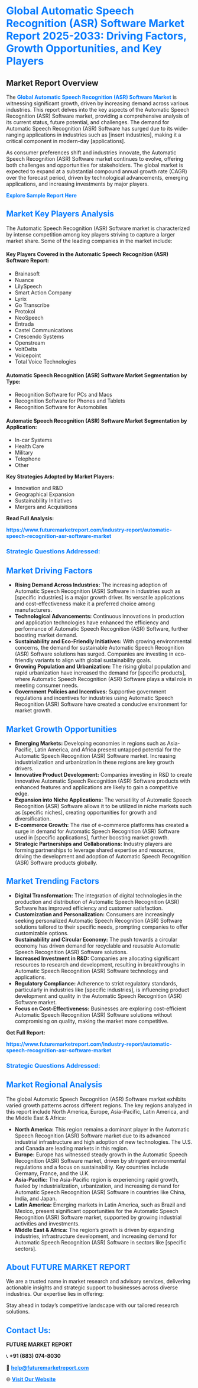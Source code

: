 <h1 style="color: #007BFF;">Global Automatic Speech Recognition (ASR) Software Market Report 2025-2033: Driving Factors, Growth Opportunities, and Key Players</h1>

<section id="overview">
<h2>Market Report Overview</h2>
<p>The <a href="https://www.futuremarketreport.com/industry-report/automatic-speech-recognition-asr-software-market" style="color: #007BFF; text-decoration: none;"><strong>Global Automatic Speech Recognition (ASR) Software Market</strong></a> is witnessing significant growth, driven by increasing demand across various industries. This report delves into the key aspects of the Automatic Speech Recognition (ASR) Software market, providing a comprehensive analysis of its current status, future potential, and challenges. The demand for Automatic Speech Recognition (ASR) Software has surged due to its wide-ranging applications in industries such as [insert industries], making it a critical component in modern-day [applications].</p>
<p>As consumer preferences shift and industries innovate, the Automatic Speech Recognition (ASR) Software market continues to evolve, offering both challenges and opportunities for stakeholders. The global market is expected to expand at a substantial compound annual growth rate (CAGR) over the forecast period, driven by technological advancements, emerging applications, and increasing investments by major players.</p>
</section>

<section id="overview">
<p><a href="https://www.futuremarketreport.com/request-sample/reportId=58786" style="color: #007BFF; text-decoration: none;"><strong>Explore Sample Report Here</strong></a></p>
</section>

<section id="key-players">
<h2 style="color: #007BFF;">Market Key Players Analysis</h2>
<p>The Automatic Speech Recognition (ASR) Software market is characterized by intense competition among key players striving to capture a larger market share. Some of the leading companies in the market include:</p>
<h4>Key Players Covered in the Automatic Speech Recognition (ASR) Software Report:</h4>
<ul><li>Brainasoft</li><li>Nuance</li><li>LilySpeech</li><li>Smart Action Company</li><li>Lyrix</li><li>Go Transcribe</li><li>Protokol</li><li>NeoSpeech</li><li>Entrada</li><li>Castel Communications</li><li>Crescendo Systems</li><li>Openstream</li><li>VoltDelta</li><li>Voicepoint</li><li>Total Voice Technologies</li></ul>
<h4>Automatic Speech Recognition (ASR) Software Market Segmentation by Type:</h4>
<ul><li>Recognition Software for PCs and Macs</li><li>Recognition Software for Phones and Tablets</li><li>Recognition Software for Automobiles</li></ul>

<h4>Automatic Speech Recognition (ASR) Software Market Segmentation by Application:</h4>
<ul><li>In-car Systems</li><li>Health Care</li><li>Military</li><li>Telephone</li><li>Other</li></ul>
<p><strong>Key Strategies Adopted by Market Players:</strong></p>
<ul>
<li>Innovation and R&D</li>
<li>Geographical Expansion</li>
<li>Sustainability Initiatives</li>
<li>Mergers and Acquisitions</li>
</ul>
</section>

<section>
<p><strong>Read Full Analysis: </strong></p><a href="https://www.futuremarketreport.com/industry-report/automatic-speech-recognition-asr-software-market" style="color: #007BFF; text-decoration: none;"><strong>https://www.futuremarketreport.com/industry-report/automatic-speech-recognition-asr-software-market</strong></a>
<h3 style="color: #007BFF;">Strategic Questions Addressed:</h3>
</section>

<section id="driving-factors">
<h2 style="color: #007BFF;">Market Driving Factors</h2>
<ul>
<li><strong>Rising Demand Across Industries:</strong> The increasing adoption of Automatic Speech Recognition (ASR) Software in industries such as [specific industries] is a major growth driver. Its versatile applications and cost-effectiveness make it a preferred choice among manufacturers.</li>
<li><strong>Technological Advancements:</strong> Continuous innovations in production and application technologies have enhanced the efficiency and performance of Automatic Speech Recognition (ASR) Software, further boosting market demand.</li>
<li><strong>Sustainability and Eco-Friendly Initiatives:</strong> With growing environmental concerns, the demand for sustainable Automatic Speech Recognition (ASR) Software solutions has surged. Companies are investing in eco-friendly variants to align with global sustainability goals.</li>
<li><strong>Growing Population and Urbanization:</strong> The rising global population and rapid urbanization have increased the demand for [specific products], where Automatic Speech Recognition (ASR) Software plays a vital role in meeting consumer needs.</li>
<li><strong>Government Policies and Incentives:</strong> Supportive government regulations and incentives for industries using Automatic Speech Recognition (ASR) Software have created a conducive environment for market growth.</li>
</ul>
</section>

<section id="growth-opportunities">
<h2 style="color: #007BFF;">Market Growth Opportunities</h2>
<ul>
<li><strong>Emerging Markets:</strong> Developing economies in regions such as Asia-Pacific, Latin America, and Africa present untapped potential for the Automatic Speech Recognition (ASR) Software market. Increasing industrialization and urbanization in these regions are key growth drivers.</li>
<li><strong>Innovative Product Development:</strong> Companies investing in R&D to create innovative Automatic Speech Recognition (ASR) Software products with enhanced features and applications are likely to gain a competitive edge.</li>
<li><strong>Expansion into Niche Applications:</strong> The versatility of Automatic Speech Recognition (ASR) Software allows it to be utilized in niche markets such as [specific niches], creating opportunities for growth and diversification.</li>
<li><strong>E-commerce Growth:</strong> The rise of e-commerce platforms has created a surge in demand for Automatic Speech Recognition (ASR) Software used in [specific applications], further boosting market growth.</li>
<li><strong>Strategic Partnerships and Collaborations:</strong> Industry players are forming partnerships to leverage shared expertise and resources, driving the development and adoption of Automatic Speech Recognition (ASR) Software products globally.</li>
</ul>
</section>

<section id="trending-factors">
<h2 style="color: #007BFF;">Market Trending Factors</h2>
<ul>
<li><strong>Digital Transformation:</strong> The integration of digital technologies in the production and distribution of Automatic Speech Recognition (ASR) Software has improved efficiency and customer satisfaction.</li>
<li><strong>Customization and Personalization:</strong> Consumers are increasingly seeking personalized Automatic Speech Recognition (ASR) Software solutions tailored to their specific needs, prompting companies to offer customizable options.</li>
<li><strong>Sustainability and Circular Economy:</strong> The push towards a circular economy has driven demand for recyclable and reusable Automatic Speech Recognition (ASR) Software solutions.</li>
<li><strong>Increased Investment in R&D:</strong> Companies are allocating significant resources to research and development, resulting in breakthroughs in Automatic Speech Recognition (ASR) Software technology and applications.</li>
<li><strong>Regulatory Compliance:</strong> Adherence to strict regulatory standards, particularly in industries like [specific industries], is influencing product development and quality in the Automatic Speech Recognition (ASR) Software market.</li>
<li><strong>Focus on Cost-Effectiveness:</strong> Businesses are exploring cost-efficient Automatic Speech Recognition (ASR) Software solutions without compromising on quality, making the market more competitive.</li>
</ul>
</section>

<section>
<p><strong>Get Full Report: </strong></p><a href="https://www.futuremarketreport.com/industry-report/automatic-speech-recognition-asr-software-market" style="color: #007BFF; text-decoration: none;"><strong>https://www.futuremarketreport.com/industry-report/automatic-speech-recognition-asr-software-market</strong></a>
<h3 style="color: #007BFF;">Strategic Questions Addressed:</h3>
</section>


<section id="regional-analysis">
<h2 style="color: #007BFF;">Market Regional Analysis</h2>
<p>The global Automatic Speech Recognition (ASR) Software market exhibits varied growth patterns across different regions. The key regions analyzed in this report include North America, Europe, Asia-Pacific, Latin America, and the Middle East & Africa:</p>
<ul>
<li><strong>North America:</strong> This region remains a dominant player in the Automatic Speech Recognition (ASR) Software market due to its advanced industrial infrastructure and high adoption of new technologies. The U.S. and Canada are leading markets in this region.</li>
<li><strong>Europe:</strong> Europe has witnessed steady growth in the Automatic Speech Recognition (ASR) Software market, driven by stringent environmental regulations and a focus on sustainability. Key countries include Germany, France, and the U.K.</li>
<li><strong>Asia-Pacific:</strong> The Asia-Pacific region is experiencing rapid growth, fueled by industrialization, urbanization, and increasing demand for Automatic Speech Recognition (ASR) Software in countries like China, India, and Japan.</li>
<li><strong>Latin America:</strong> Emerging markets in Latin America, such as Brazil and Mexico, present significant opportunities for the Automatic Speech Recognition (ASR) Software market, supported by growing industrial activities and investments.</li>
<li><strong>Middle East & Africa:</strong> The region’s growth is driven by expanding industries, infrastructure development, and increasing demand for Automatic Speech Recognition (ASR) Software in sectors like [specific sectors].</li>
</ul>
</section>

<footer>
<h2 style="color: #007BFF;">About FUTURE MARKET REPORT</h2>
<p>We are a trusted name in market research and advisory services, delivering actionable insights and strategic support to businesses across diverse industries. Our expertise lies in offering:</p>

<p>Stay ahead in today’s competitive landscape with our tailored research solutions.</p>

<h2 style="color: #007BFF;">Contact Us:</h2>
<p><strong>FUTURE MARKET REPORT</strong></p>
<p>📞 <strong>+91 (883) 074-8030</strong></p>
<p>📧 <strong><a href="mailto:help@futuremarketreport.com" style="color: #007BFF;">help@futuremarketreport.com</a></strong></p>
<p>🌐 <strong><a href="https://www.futuremarketreport.com/" style="color: #007BFF;">Visit Our Website</a></strong></p>
</footer>